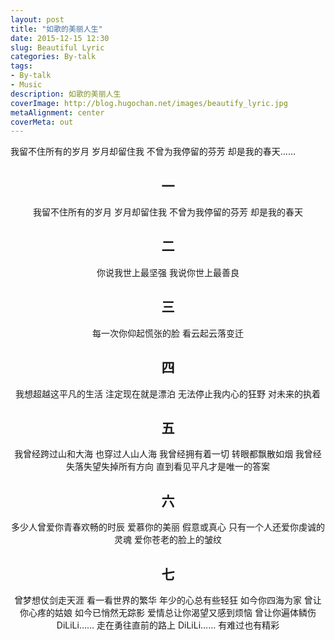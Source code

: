 ```yaml
---
layout: post
title: "如歌的美丽人生"
date: 2015-12-15 12:30
slug: Beautiful Lyric
categories: By-talk
tags:
- By-talk
- Music
description: 如歌的美丽人生
coverImage: http://blog.hugochan.net/images/beautify_lyric.jpg
metaAlignment: center
coverMeta: out
---
```


我留不住所有的岁月 岁月却留住我 不曾为我停留的芬芳 却是我的春天……
<!-- more --> <!-- excerpt -->

## <center>一</center>
<center>
我留不住所有的岁月
岁月却留住我
不曾为我停留的芬芳
却是我的春天
</center>

## <center>二</center>
<center>
你说我世上最坚强
我说你世上最善良
</center>

## <center>三</center>
<center>
每一次你仰起慌张的脸
看云起云落变迁
</center>

## <center>四</center>
<center>
我想超越这平凡的生活
注定现在就是漂泊
无法停止我内心的狂野
对未来的执着
</center>

## <center>五</center>
<center>
我曾经跨过山和大海
也穿过人山人海
我曾经拥有着一切
转眼都飘散如烟
我曾经失落失望失掉所有方向
直到看见平凡才是唯一的答案
</center>

## <center>六</center>
<center>
多少人曾爱你青春欢畅的时辰
爱慕你的美丽 假意或真心
只有一个人还爱你虔诚的灵魂
爱你苍老的脸上的皱纹
</center>

## <center>七</center>
<center>
曾梦想仗剑走天涯
看一看世界的繁华
年少的心总有些轻狂
如今你四海为家
曾让你心疼的姑娘
如今已悄然无踪影
爱情总让你渴望又感到烦恼
曾让你遍体鳞伤
DiLiLi……
走在勇往直前的路上
DiLiLi……
有难过也有精彩
</center>
